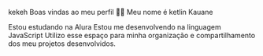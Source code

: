 kekeh
Boas vindas ao meu perfil 💙💙
Meu nome é ketlin Kauane 

Estou estudando na Alura 
Estou me desenvolvendo na linguagem JavaScript
Utilizo esse espaço para minha organização e compartilhamento dos meu projetos desenvolvidos.
